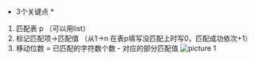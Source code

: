 > 
* 3个关键点 *
1. 匹配表 p （可以用list）
2. 标记匹配项->匹配值 （从1->n 在表p填写没匹配上时写0，匹配成功依次+1）
3. 移动位数 = 已匹配的字符数个数 - 对应的部分匹配值
![picture 1](../images/3432a114976554ddf4d83feaf77f0b90af675f4ecd0d37f87ccffc60825a726c.png)  
